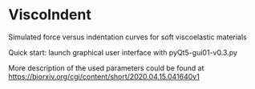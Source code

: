 # ViscoIndent
Simulated force versus indentation curves for soft viscoelastic materials

Quick start: launch graphical user interface with pyQt5-gui01-v0.3.py

More description of the used parameters could be found at https://biorxiv.org/cgi/content/short/2020.04.15.041640v1
